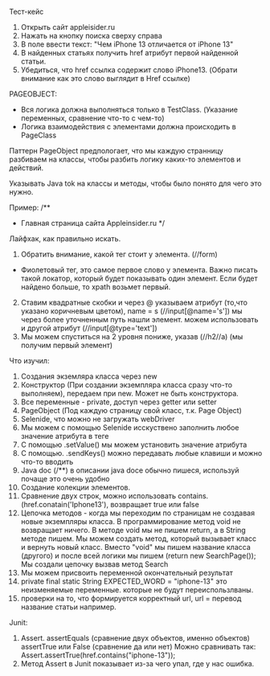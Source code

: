 Тест-кейс

1) Открыть сайт appleisider.ru
2) Нажать на кнопку поиска сверху справа
3) В поле ввести текст: "Чем iPhone 13 отличается от iPhone 13"
4) В найденных статьях получить href атрибут первой найденной статьи.
5) Убедиться, что href ссылка содержит слово iPhone13. (Обрати внимание как это слово выглядит в Href ссылке)

PAGEOBJECT:

- Вся логика должна выполняться только в TestClass. (Указание переменных, сравнение что-то с чем-то)
- Логика взаимодействия с элементами должна происходить в PageClass

Паттерн PageObject предпологает, что мы каждую странницу разбиваем на классы, чтобы разбить логику каких-то элементов и действий.

Указывать Java tok на классы и методы, чтобы было понято для чего это нужно.

Пример: 
/**
 * Главная страница сайта Appleinsider.ru
 */
 
 Лайфхак, как правильно искать. 
 1) Обратить внимание, какой тег стоит у элемента. (//form)
 - Фиолетовый тег, это самое первое слово у элемента.
 Важно писать такой локатор, который будет показывать один элемент. Если будет найдено больше, то xpath возьмет первый.
 2) Ставим квадратные скобки и через @ указываем атрибут (то,что указано коричневым цветом), name = s (//input[@name='s'])
 мы через более уточненным путь нашли элемент. можем использовать и другой атрибут (//input[@type='text'])
 3) Мы можем спуститься на 2 уровня пониже, указав (//h2//a) (мы получим первый элемент) 
 
 
 
 Что изучил:
 1) Создания экземляра класса через new
 2) Конструктор (При создании экземпляра класса сразу что-то выполняем), передаем при new. Может не быть конструктора.
 3) Все переменные - private, доступ через getter или setter
 4) PageObject (Под каждую страницу свой класс, т.к. Page Object)
 5) Selenide, что можно не загружать webDriver
 6) Мы можем с помощью Selenide исскуствено заполнить любое значение атрибута в теге
 7) С помощью .setValue() мы можем установить значение атрибута
 8) С помощью. .sendKeys() можно передавать любые клавиши и можно что-то вводить 
 9) Java doc (/**) в описании java doce обычно пишеся, используй почаще это очень удобно
 10) Создание колекции элементов.
 11) Сравнение двух строк, можно использовать contains. (href.conatain('Iphone13'), возвращает true или false
 12) Цепочка методов - когда мы переходим по страницам не создавая новые экземпляры класса.
 В программирование метод void не возвращает ничего. В методе void мы не пишем return, а в String методе пишем. 
 Мы можем создать метод, который вызывает класс и вернуть новый класс. 
 Вместо "void" мы пишем название класса (другого) и после всей логики мы пишем (return new SearchPage());
 Мы создали цепочку вызвав метод Search
 13) Мы можем присвоить переменной окончательный результат
 14) private final static String EXPECTED_WORD = "iphone-13"
это неизменяемые переменные. которые не будут переиспользлваны.
 15) проверки на то, что формируется корректный url, url = перевод название статьи например.
 
 
 Junit:
 1) Assert. 
assertEquals (сравнение двух объектов, именно объектов)
assertTrue или False (сравнение да или нет)
Можно сравнивать так: Assert.assertTrue(href.contains("iphone-13"));
2) Метод Assert в Junit показывает из-за чего упал, где у нас ошибка.

